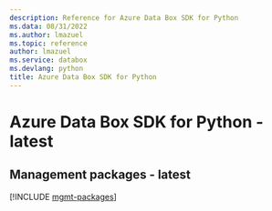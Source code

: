 ```yaml
---
description: Reference for Azure Data Box SDK for Python
ms.data: 08/31/2022
ms.author: lmazuel
ms.topic: reference
author: lmazuel
ms.service: databox
ms.devlang: python
title: Azure Data Box SDK for Python
---
```

# Azure Data Box SDK for Python - latest

## Management packages - latest
[!INCLUDE [mgmt-packages](data-box-mgmt-index.md)]